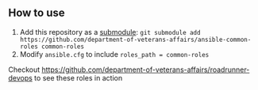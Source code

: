 ## How to use
1. Add this repository as a [submodule](https://git-scm.com/book/en/v2/Git-Tools-Submodules): `git submodule add https://github.com/department-of-veterans-affairs/ansible-common-roles common-roles`
1. Modify `ansible.cfg` to include `roles_path = common-roles`

Checkout https://github.com/department-of-veterans-affairs/roadrunner-devops to see these roles in action
